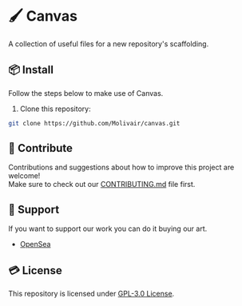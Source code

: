 # 🖌️ Canvas
A collection of useful files for a new repository's scaffolding.

## 📦 Install
Follow the steps below to make use of Canvas.

1. Clone this repository:
```bash
git clone https://github.com/Molivair/canvas.git
```

## 🤝 Contribute
Contributions and suggestions about how to improve this project are welcome!  
Make sure to check out our [CONTRIBUTING.md](https://github.com/Molivair/canvas/blob/main/CONTRIBUTING.md) file first.

## 💚 Support
If you want to support our work you can do it buying our art.
- [OpenSea](https://opensea.io/Molivair)

## 💳 License
This repository is licensed under [GPL-3.0 License](https://github.com/Molivair/canvas/blob/main/LICENSE).
